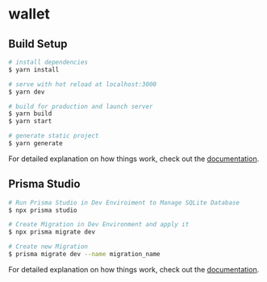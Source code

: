# wallet

## Build Setup

```bash
# install dependencies
$ yarn install

# serve with hot reload at localhost:3000
$ yarn dev

# build for production and launch server
$ yarn build
$ yarn start

# generate static project
$ yarn generate
```

For detailed explanation on how things work, check out the [documentation](https://nuxtjs.org).

## Prisma Studio

```bash
# Run Prisma Studio in Dev Enviroiment to Manage SQLite Database
$ npx prisma studio

# Create Migration in Dev Environment and apply it
$ npx prisma migrate dev

# Create new Migration
$ prisma migrate dev --name migration_name
```

For detailed explanation on how things work, check out the [documentation](https://www.prisma.io/docs/concepts/overview/what-is-prisma).


